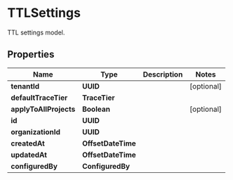 

# TTLSettings

TTL settings model.

## Properties

| Name | Type | Description | Notes |
|------------ | ------------- | ------------- | -------------|
|**tenantId** | **UUID** |  |  [optional] |
|**defaultTraceTier** | **TraceTier** |  |  |
|**applyToAllProjects** | **Boolean** |  |  [optional] |
|**id** | **UUID** |  |  |
|**organizationId** | **UUID** |  |  |
|**createdAt** | **OffsetDateTime** |  |  |
|**updatedAt** | **OffsetDateTime** |  |  |
|**configuredBy** | **ConfiguredBy** |  |  |



